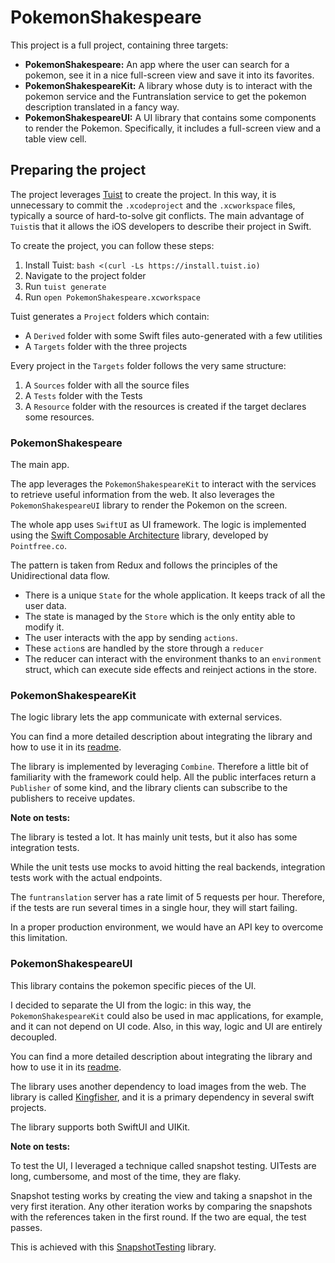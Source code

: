 # PokemonShakespeare

This project is a full project, containing three targets:

* **PokemonShakespeare:** An app where the user can search for a pokemon, see it in a nice full-screen view and save it into its favorites.
* **PokemonShakespeareKit:** A library whose duty is to interact with the pokemon service and the Funtranslation service to get the pokemon description translated in a fancy way.
* **PokemonShakespeareUI:** A UI library that contains some components to render the Pokemon. Specifically, it includes a full-screen view and a table view cell.

## Preparing the project

The project leverages [Tuist](https://tuist.io) to create the project. In this way, it is unnecessary to commit the `.xcodeproject` and the `.xcworkspace` files, typically a source of hard-to-solve git conflicts. The main advantage of `Tuist`is that it allows the iOS developers to describe their project in Swift.

To create the project, you can follow these steps:

1. Install Tuist: `bash <(curl -Ls https://install.tuist.io)`
2. Navigate to the project folder
3. Run `tuist generate`
4. Run `open PokemonShakespeare.xcworkspace` 

Tuist generates a `Project` folders which contain:

* A `Derived` folder with some Swift files auto-generated with a few utilities
* A `Targets` folder with the three projects

Every project in the `Targets` folder follows the very same structure:

1. A `Sources` folder with all the source files
2. A `Tests` folder with the Tests
3. A `Resource` folder with the resources is created if the target declares some resources.

### PokemonShakespeare

The main app.

The app leverages the `PokemonShakespeareKit` to interact with the services to retrieve useful information from the web. It also leverages the `PokemonShakespeareUI` library to render the Pokemon on the screen.

The whole app uses `SwiftUI` as UI framework.
The logic is implemented using the [Swift Composable Architecture](https://github.com/pointfreeco/swift-composable-architecture) library, developed by `Pointfree.co`.

The pattern is taken from Redux and follows the principles of the Unidirectional data flow.

* There is a unique `State` for the whole application. It keeps track of all the user data.  
* The state is managed by the `Store` which is the only entity able to modify it.
* The user interacts with the app by sending `actions`.
* These `action`s are handled by the store through a `reducer`
* The reducer can interact with the environment thanks to an `environment` struct, which can execute side effects and reinject actions in the store.

### PokemonShakespeareKit

The logic library lets the app communicate with external services.

You can find a more detailed description about integrating the library and how to use it in its [readme](./Targets/PokemonShakespeareKit/README.md).

The library is implemented by leveraging `Combine`. Therefore a little bit of familiarity with the framework could help. All the public interfaces return a `Publisher` of some kind, and the library clients can subscribe to the publishers to receive updates.

**Note on tests:** 

The library is tested a lot. It has mainly unit tests, but it also has some integration tests.

While the unit tests use mocks to avoid hitting the real backends, integration tests work with the actual endpoints.

The `funtranslation` server has a rate limit of 5 requests per hour. Therefore, if the tests are run several times in a single hour, they will start failing.

In a proper production environment, we would have an API key to overcome this limitation.

### PokemonShakespeareUI

This library contains the pokemon specific pieces of the UI.

I decided to separate the UI from the logic: in this way, the `PokemonShakespeareKit` could also be used in mac applications, for example, and it can not depend on UI code.
Also, in this way, logic and UI are entirely decoupled.

You can find a more detailed description about integrating the library and how to use it in its [readme](./Targets/PokemonShakespeareUI/README.md).

The library uses another dependency to load images from the web. The library is called [Kingfisher](https://github.com/onevcat/Kingfisher), and it is a primary dependency in several swift projects.

The library supports both SwiftUI and UIKit.

**Note on tests:**

To test the UI, I leveraged a technique called snapshot testing. UITests are long, cumbersome, and most of the time, they are flaky.

Snapshot testing works by creating the view and taking a snapshot in the very first iteration. Any other iteration works by comparing the snapshots with the references taken in the first round. If the two are equal, the test passes.

This is achieved with this [SnapshotTesting](https://github.com/pointfreeco/swift-snapshot-testing) library.


 